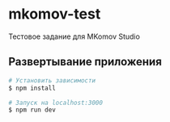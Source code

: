 # mkomov-test

Тестовое задание для MKomov Studio

## Развертывание приложения

```bash
# Установить зависимости
$ npm install

# Запуск на localhost:3000
$ npm run dev
```
